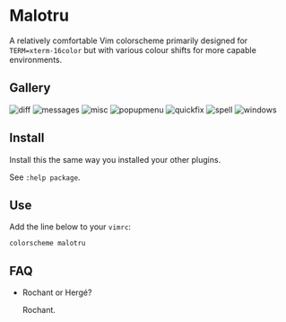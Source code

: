 # Malotru

A relatively comfortable Vim colorscheme primarily designed for `TERM=xterm-16color` but with various colour shifts for more capable environments.

## Gallery

![diff](https://romainl.github.io/images/malotru/diff.png)
![messages](https://romainl.github.io/images/malotru/messages.png)
![misc](https://romainl.github.io/images/malotru/misc.png)
![popupmenu](https://romainl.github.io/images/malotru/popupmenu.png)
![quickfix](https://romainl.github.io/images/malotru/quickfix.png)
![spell](https://romainl.github.io/images/malotru/spell.png)
![windows](https://romainl.github.io/images/malotru/windows.png)

## Install

Install this the same way you installed your other plugins.

See `:help package`.

## Use

Add the line below to your `vimrc`:

    colorscheme malotru

##  FAQ

- Rochant or Hergé?

  Rochant.
